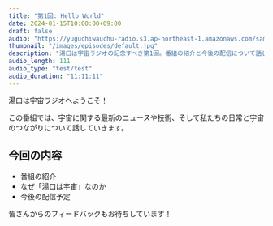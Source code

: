 ```yaml
---
title: "第1回: Hello World"
date: 2024-01-15T10:00:00+09:00
draft: false
audio: "https://yuguchiwauchu-radio.s3.ap-northeast-1.amazonaws.com/sample.mp3"
thumbnail: "/images/episodes/default.jpg"
description: "湯口は宇宙ラジオの記念すべき第1回。番組の紹介と今後の配信について話します。"
audio_length: 111
audio_type: "test/test"
audio_duration: "11:11:11"
---
```


湯口は宇宙ラジオへようこそ！

この番組では、宇宙に関する最新のニュースや技術、そして私たちの日常と宇宙のつながりについて話していきます。

## 今回の内容

- 番組の紹介
- なぜ「湯口は宇宙」なのか
- 今後の配信予定

皆さんからのフィードバックもお待ちしています！
